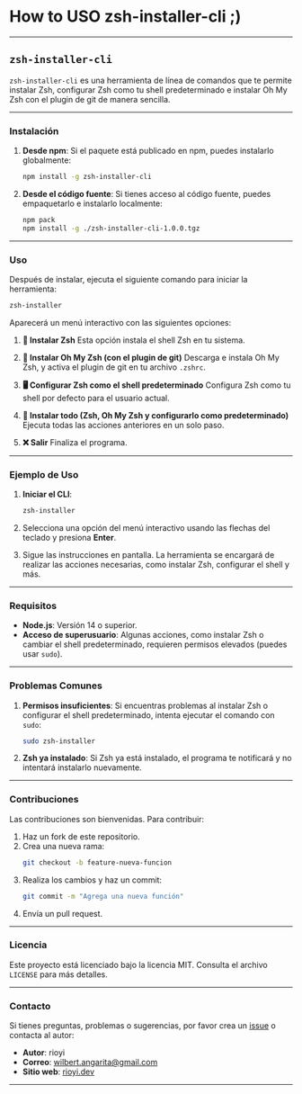 # How to USO zsh-installer-cli ;)
---

## `zsh-installer-cli`

`zsh-installer-cli` es una herramienta de línea de comandos que te permite instalar Zsh, configurar Zsh como tu shell predeterminado e instalar Oh My Zsh con el plugin de git de manera sencilla.

---

### **Instalación**

1. **Desde npm**:
   Si el paquete está publicado en npm, puedes instalarlo globalmente:
   ```bash
   npm install -g zsh-installer-cli
   ```

2. **Desde el código fuente**:
   Si tienes acceso al código fuente, puedes empaquetarlo e instalarlo localmente:
   ```bash
   npm pack
   npm install -g ./zsh-installer-cli-1.0.0.tgz
   ```

---

### **Uso**

Después de instalar, ejecuta el siguiente comando para iniciar la herramienta:

```bash
zsh-installer
```

Aparecerá un menú interactivo con las siguientes opciones:

1. **🔧 Instalar Zsh**
   Esta opción instala el shell Zsh en tu sistema.

2. **🌟 Instalar Oh My Zsh (con el plugin de git)**
   Descarga e instala Oh My Zsh, y activa el plugin de git en tu archivo `.zshrc`.

3. **🖥️ Configurar Zsh como el shell predeterminado**
   Configura Zsh como tu shell por defecto para el usuario actual.

4. **🚀 Instalar todo (Zsh, Oh My Zsh y configurarlo como predeterminado)**
   Ejecuta todas las acciones anteriores en un solo paso.

5. **❌ Salir**
   Finaliza el programa.

---

### **Ejemplo de Uso**

1. **Iniciar el CLI**:
   ```bash
   zsh-installer
   ```

2. Selecciona una opción del menú interactivo usando las flechas del teclado y presiona **Enter**.

3. Sigue las instrucciones en pantalla. La herramienta se encargará de realizar las acciones necesarias, como instalar Zsh, configurar el shell y más.

---

### **Requisitos**

- **Node.js**: Versión 14 o superior.
- **Acceso de superusuario**: Algunas acciones, como instalar Zsh o cambiar el shell predeterminado, requieren permisos elevados (puedes usar `sudo`).

---

### **Problemas Comunes**

1. **Permisos insuficientes**:
   Si encuentras problemas al instalar Zsh o configurar el shell predeterminado, intenta ejecutar el comando con `sudo`:
   ```bash
   sudo zsh-installer
   ```

2. **Zsh ya instalado**:
   Si Zsh ya está instalado, el programa te notificará y no intentará instalarlo nuevamente.

---

### **Contribuciones**

Las contribuciones son bienvenidas. Para contribuir:

1. Haz un fork de este repositorio.
2. Crea una nueva rama:
   ```bash
   git checkout -b feature-nueva-funcion
   ```
3. Realiza los cambios y haz un commit:
   ```bash
   git commit -m "Agrega una nueva función"
   ```
4. Envía un pull request.

---

### **Licencia**

Este proyecto está licenciado bajo la licencia MIT. Consulta el archivo `LICENSE` para más detalles.

---

### **Contacto**

Si tienes preguntas, problemas o sugerencias, por favor crea un [issue](https://github.com/rioyi/zsh-installer-cli-lib-npm/issues) o contacta al autor:

- **Autor**: rioyi
- **Correo**: wilbert.angarita@gmail.com
- **Sitio web**: [rioyi.dev](https://rioyi.dev)

---